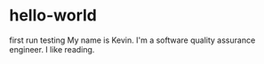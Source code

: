 # hello-world
first run testing
My name is Kevin.
I'm a software quality assurance engineer.
I like reading.
